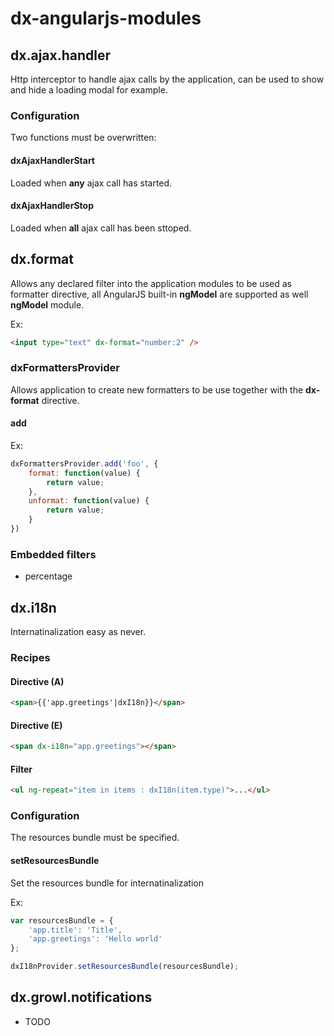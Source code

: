 dx-angularjs-modules
====================

## dx.ajax.handler

Http interceptor to handle ajax calls by the application, can be used to show and hide a loading modal for example.

### Configuration

Two functions must be overwritten:

#### dxAjaxHandlerStart

Loaded when **any** ajax call has started.

#### dxAjaxHandlerStop

Loaded when **all** ajax call has been sttoped.

## dx.format

Allows any declared filter into the application modules to be used as formatter directive, all AngularJS built-in **ngModel** are supported as well **ngModel** module.

Ex:

```html
<input type="text" dx-format="number:2" />
```

### dxFormattersProvider

Allows application to create new formatters to be use together with the **dx-format** directive.

#### add

Ex:

```js
dxFormattersProvider.add('foo', {
    format: function(value) {
        return value;
    },
    unformat: function(value) {
        return value;
    }
})
```

### Embedded filters

* percentage  

## dx.i18n

Internatinalization easy as never.

### Recipes

#### Directive (A)

```html
<span>{{'app.greetings'|dxI18n}}</span>
```

#### Directive (E)

```html
<span dx-i18n="app.greetings"></span>
```

#### Filter

```html
<ul ng-repeat="item in items : dxI18n(item.type)">...</ul>
```

### Configuration

The resources bundle must be specified.

#### setResourcesBundle

Set the resources bundle for internatinalization

Ex:

```js
var resourcesBundle = {
	'app.title': 'Title',
	'app.greetings': 'Hello world'
};

dxI18nProvider.setResourcesBundle(resourcesBundle);
```

## dx.growl.notifications

* TODO
